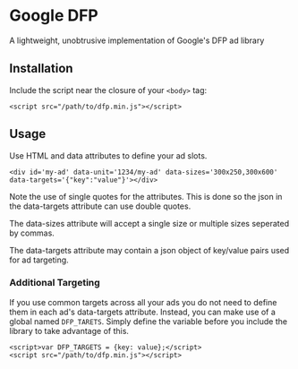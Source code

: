 # Google DFP

A lightweight, unobtrusive implementation of Google's DFP ad library

## Installation

Include the script near the closure of your `<body>` tag:

	<script src="/path/to/dfp.min.js"></script>

## Usage

Use HTML and data attributes to define your ad slots.

	<div id='my-ad' data-unit='1234/my-ad' data-sizes='300x250,300x600' data-targets='{"key":"value"}'></div>

Note the use of single quotes for the attributes. This is done so the json in the data-targets attribute can use double quotes.

The data-sizes attribute will accept a single size or multiple sizes seperated by commas.

The data-targets attribute may contain a json object of key/value pairs used for ad targeting.

### Additional Targeting

If you use common targets across all your ads you do not need to define them in each ad's data-targets attribute. Instead, you can make use of a global named `DFP_TARETS`. Simply define the variable before you include the library to take advantage of this.

	<script>var DFP_TARGETS = {key: value};</script>
	<script src="/path/to/dfp.min.js"></script>




	

